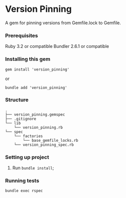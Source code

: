# Version Pinning

A gem for pinning versions from Gemfile.lock to Gemfile.

### Prerequisites

Ruby 3.2 or compatible
Bundler 2.6.1 or compatible

### Installing this gem

```
gem install 'version_pinning'
```
or
```
bundle add 'version_pinning'
```

### Structure

```
.
├── version_pinning.gemspec
├── .gitignore
└── lib
    └── version_pinning.rb
└── spec
    └── factories
        └── base_gemfile_locks.rb
    └── version_pinning_spec.rb
```

### Setting up project

1. Run `bundle install`;

### Running tests

```
bundle exec rspec
```
